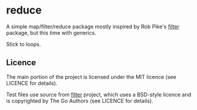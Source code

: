 # reduce

A simple map/filter/reduce package mostly inspired by Rob Pike's [filter](https://github.com/robpike/filter) package, but this time with generics.

Stick to loops.

## Licence

The main portion of the project is licensed under the MIT licence (see LICENCE for details).

Test files use source from [filter](https://github.com/robpike/filter) project, which uses a BSD-style licence and is copyrighted by The Go Authors (see LICENCE for details).

